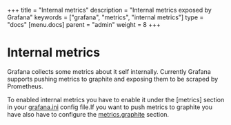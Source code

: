 +++
title = "Internal metrics"
description = "Internal metrics exposed by Grafana"
keywords = ["grafana", "metrics", "internal metrics"]
type = "docs"
[menu.docs]
parent = "admin"
weight = 8
+++

# Internal metrics

Grafana collects some metrics about it self internally. Currently Grafana supports pushing metrics to graphite and exposing them to be scraped by Prometheus.

To enabled internal metrics you have to enable it under the [metrics] section in your [grafana.ini](http://docs.grafana.org/installation/configuration/#enabled-6) config file.If you want to push metrics to graphite you have also have to configure the [metrics.graphite](http://docs.grafana.org/installation/configuration/#metrics-graphite) section.
